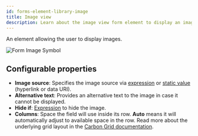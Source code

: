 ```yaml
---
id: forms-element-library-image
title: Image view
description: Learn about the image view form element to display an image.
---
```


An element allowing the user to display images.

<img src="/img/form-icons/form-image.svg" alt="Form Image Symbol" />

## Configurable properties

- **Image source**: Specifies the image source via [expression](../../feel/language-guide/feel-expressions-introduction.md) or [static value](/docs/components/concepts/expressions.md#expressions-vs-static-values) (hyperlink or data URI).
- **Alternative text**: Provides an alternative text to the image in case it cannot be displayed.
- **Hide if**: [Expression](../../feel/language-guide/feel-expressions-introduction.md) to hide the image.
- **Columns**: Space the field will use inside its row. **Auto** means it will automatically adjust to available space in the row. Read more about the underlying grid layout in the [Carbon Grid documentation](https://carbondesignsystem.com/guidelines/2x-grid/overview).
